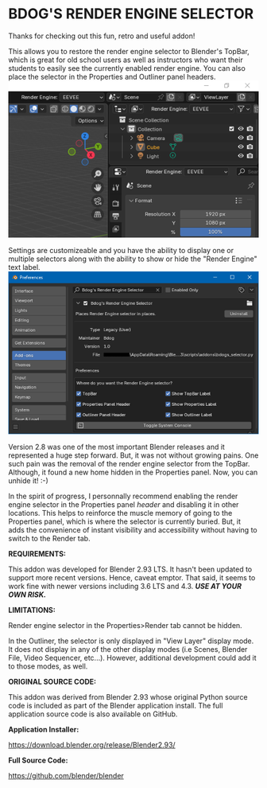# BDOG'S RENDER ENGINE SELECTOR

Thanks for checking out this fun, retro and useful addon!

This allows you to restore the render engine selector to Blender's TopBar, which is great for old school users as well as instructors who want their students to easily see the currently enabled render engine. You can also place the selector in the Properties and Outliner panel headers.
<img src="./images/ui.png">

Settings are customizeable and you have the ability to display one or multiple selectors along with the ability to show or hide the "Render Engine" text label.
<img src="./images/preferences.png">

Version 2.8 was one of the most important Blender releases and it represented a huge step forward. But, it was not without growing pains. One such pain was the removal of the render engine selector from the TopBar. Although, it found a new home hidden in the Properties panel. Now, you can unhide it! :-)

In the spirit of progress, I personnally recommend enabling the render engine selector in the Properties panel _header_ and disabling it in other locations. This helps to reinforce the muscle memory of going to the Properties panel, which is where the selector is currently buried. But, it adds the convenience of instant visibility and accessibility without having to switch to the Render tab.

**REQUIREMENTS:**

This addon was developed for Blender 2.93 LTS. It hasn't been updated to support more recent versions. Hence, caveat emptor. That said, it seems to work fine with newer versions including 3.6 LTS and 4.3. ***USE AT YOUR OWN RISK.*** 
 
**LIMITATIONS:**

Render engine selector in the Properties>Render tab cannot be hidden.

In the Outliner, the selector is only displayed in "View Layer" display mode. It does not display in any of the other display modes (i.e Scenes, Blender File, Video Sequencer, etc...). However, additional development could add it to those modes, as well.

**ORIGINAL SOURCE CODE:**

This addon was derived from Blender 2.93 whose original Python source code is included as part of the Blender application install. The full application source code is also available on GitHub.

**Application Installer:**

https://download.blender.org/release/Blender2.93/

**Full Source Code:**

https://github.com/blender/blender